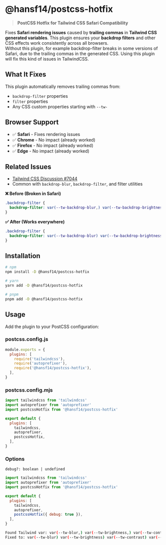 # @hansf14/postcss-hotfix

> **PostCSS Hotfix for Tailwind CSS Safari Compatibility**

Fixes **Safari rendering issues** caused by **trailing commas** in **Tailwind CSS generated variables**. This plugin ensures your **backdrop filters** and other CSS effects work consistently across all browsers.
<br/>
Without this plugin, for example backdrop-filter breaks in some versions of Safari, due to the trailing commas in the generated CSS.
Using this plugin will fix this kind of issues in TailwindCSS.

## What It Fixes

This plugin automatically removes trailing commas from:
- `backdrop-filter` properties
- `filter` properties  
- Any CSS custom properties starting with `--tw-`

## Browser Support

- ✅ **Safari** - Fixes rendering issues
- ✅ **Chrome** - No impact (already worked)
- ✅ **Firefox** - No impact (already worked)
- ✅ **Edge** - No impact (already worked)

## Related Issues

- [Tailwind CSS Discussion #7044](https://github.com/tailwindlabs/tailwindcss/discussions/7044)
- Common with `backdrop-blur`, `backdrop-filter`, and filter utilities

**❌ Before (Broken in Safari)**
```css
.backdrop-filter {
  backdrop-filter: var(--tw-backdrop-blur,) var(--tw-backdrop-brightness,) var(--tw-backdrop-contrast,) var(--tw-backdrop-grayscale,) var(--tw-backdrop-hue-rotate,) var(--tw-backdrop-invert,) var(--tw-backdrop-opacity,) var(--tw-backdrop-saturate,) var(--tw-backdrop-sepia,);
}
```

**✅ After (Works everywhere)**
```css
.backdrop-filter {
  backdrop-filter: var(--tw-backdrop-blur) var(--tw-backdrop-brightness) var(--tw-backdrop-contrast) var(--tw-backdrop-grayscale) var(--tw-backdrop-hue-rotate) var(--tw-backdrop-invert) var(--tw-backdrop-opacity) var(--tw-backdrop-saturate) var(--tw-backdrop-sepia);
}
```

## Installation

```bash
# npm
npm install -D @hansf14/postcss-hotfix

# yarn
yarn add -D @hansf14/postcss-hotfix

# pnpm
pnpm add -D @hansf14/postcss-hotfix
```

## Usage

Add the plugin to your PostCSS configuration:

### postcss.config.js
```js
module.exports = {
  plugins: [
    require('tailwindcss'),
    require('autoprefixer'),
    require('@hansf14/postcss-hotfix'),
  ],
}
```

### postcss.config.mjs
```js
import tailwindcss from 'tailwindcss'
import autoprefixer from 'autoprefixer'
import postcssHotfix from '@hansf14/postcss-hotfix'

export default {
  plugins: [
    tailwindcss,
    autoprefixer,
    postcssHotfix,
  ],
}
```

### Options
`debug?: boolean | undefined`

```js
import tailwindcss from 'tailwindcss'
import autoprefixer from 'autoprefixer'
import postcssHotfix from '@hansf14/postcss-hotfix'

export default {
  plugins: [
    tailwindcss,
    autoprefixer,
    postcssHotfix({ debug: true }),
  ],
}
```

```bash
Found Tailwind var: var(--tw-blur,) var(--tw-brightness,) var(--tw-contrast,) var(--tw-grayscale,) var(--tw-hue-rotate,) var(--tw-invert,) var(--tw-saturate,) var(--tw-sepia,) var(--tw-drop-shadow,)    
Fixed to: var(--tw-blur) var(--tw-brightness) var(--tw-contrast) var(--tw-grayscale) var(--tw-hue-rotate) var(--tw-invert) var(--tw-saturate) var(--tw-sepia) var(--tw-drop-shadow)
```
